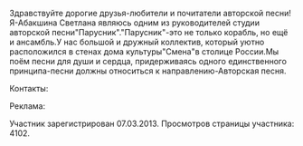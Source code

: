 Здравствуйте дорогие друзья-любители и почитатели авторской песни!Я-Абакшина Светлана являюсь одним из руководителей студии авторской песни"Парусник"."Парусник"-это не только корабль, но ещё и ансамбль.У нас большой и дружный коллектив, который уютно расположился в стенах дома культуры"Смена"в столице России.Мы поём песни для души и сердца, придерживаясь одного единственного принципа-песни должны относиться к направлению-Авторская песня.

Контакты:

Реклама:

Участник зарегистрирован 07.03.2013. Просмотров страницы участника: 4102.